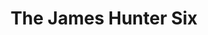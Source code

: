 ---
title: "The James Hunter Six"
summary: "British R'n'B+Soul group, fronted by ."
slug: "the-james-hunter-six"
image: "the-james-hunter-six.jpg"
apple_music_artist_url: "https://music.apple.com/gb/artist/the-james-hunter-six/1088633797"
wikipedia_url: "none"
---